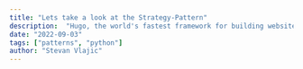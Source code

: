 ```yaml
---
title: "Lets take a look at the Strategy-Pattern"
description:  "Hugo, the world's fastest framework for building websites"
date: "2022-09-03"
tags: ["patterns", "python"]
author: "Stevan Vlajic"
---
```



